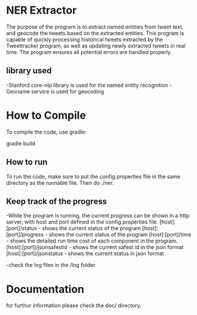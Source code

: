 NER Extractor
=============

The purpose of the program is to extract named entities from tweet text, and geocode the tweets based on the extracted entities. This program is capable of quickly processing historical tweets extracted by the Tweettracker program, as well as updating newly extracted tweets in real time. The program ensures all potential errors are handled properly.

library used
------------

-Stanford core-nlp library is used for the named entity recognition
-Geoname service is used for geocoding

How to Compile
==============

To compile the code, use gradle:

gradle build

How to run
----------

To run the code, make sure to put the config.properties file in the same directory as the runnable file. Then do ./ner.

Keep track of the progress
--------------------------

-While the program is running, the current progress can be shown in a http server, with host and port defined in the config.properties file.
[host]:[port]/status - shows the current status of the program
[host]:[port]/progress - shows the current status of the program
[host]:[port]/time - shows the detailed run time cost of each component in the program.
[host]:[port]/jsonsafestid - shows the current safest id in the json format
[host]:[port]/jsonstatus - shows the current status in json format

-check the log files in the /log folder

Documentation
=============

for furthur information please check the doc/ directory.
